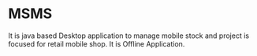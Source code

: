 # MSMS
It is java based Desktop application to manage mobile stock and project is focused for retail mobile shop.
It is Offline Application.

